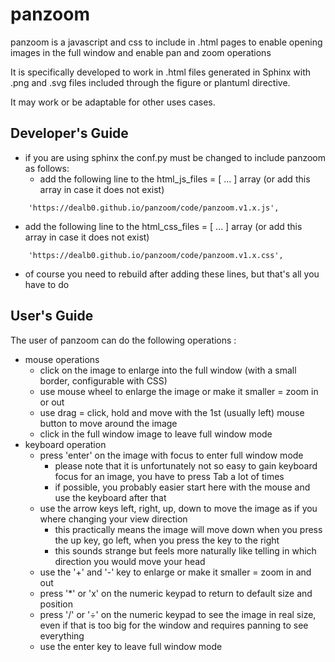 # panzoom

panzoom is a javascript and css to include in .html pages to enable opening images in the full window and enable pan and zoom operations

It is specifically developed to work in .html files generated in Sphinx with .png and .svg files included through the figure or plantuml directive.

It may work or be adaptable for other uses cases.

Developer's Guide
-----------------

- if you are using sphinx the conf.py must be changed to include panzoom as follows:
  - add the following line to the html_js_files = [ ... ] array (or add this array in case it does not exist)
```
    'https://dealb0.github.io/panzoom/code/panzoom.v1.x.js',
```    
  - add the following line to the html_css_files = [ ... ] array (or add this array in case it does not exist)
```  
    'https://dealb0.github.io/panzoom/code/panzoom.v1.x.css',
```    
  - of course you need to rebuild after adding these lines, but that's all you have to do

User's Guide
------------

The user of panzoom can do the following operations :

- mouse operations
  - click on the image to enlarge into the full window (with a small border, configurable with CSS)
  - use mouse wheel to enlarge the image or make it smaller = zoom in or out
  - use drag = click, hold and move with the 1st (usually left) mouse button to move around the image
  - click in the full window image to leave full window mode
- keyboard operation
  - press 'enter' on the image with focus to enter full window mode
    - please note that it is unfortunately not so easy to gain keyboard focus for an image, you have to press Tab a lot of times
    - if possible, you probably easier start here with the mouse and use the keyboard after that
  - use the arrow keys left, right, up, down to move the image as if you where changing your view direction
    - this practically means the image will move down when you press the up key, go left, when you press the key to the right
    - this sounds strange but feels more naturally like telling in which direction you would move your head
  - use the '+' and '-' key to enlarge or make it smaller = zoom in and out
  - press '*' or 'x' on the numeric keypad to return to default size and position
  - press '/' or '&divide;' on the numeric keypad to see the image in real size, even if that is too big for the window and requires panning to see everything
  - use the enter key to leave full window mode
